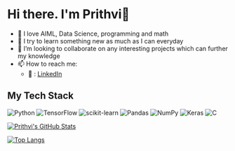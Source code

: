 # Hi there. I'm Prithvi👋


- 🔭 I love AIML, Data Science, programming and math
- 🌱 I try to learn something new as much as I can everyday
- 👯 I’m looking to collaborate on any interesting projects which can further my knowledge 
- 📫 How to reach me: 
  - 🏢 : [LinkedIn](https://www.linkedin.com/in/prithvishah23/)


## My Tech Stack
![Python](https://img.shields.io/badge/python-3670A0?style=for-the-badge&logo=python&logoColor=ffdd54)
![TensorFlow](https://img.shields.io/badge/TensorFlow-%23FF6F00.svg?style=for-the-badge&logo=TensorFlow&logoColor=white)
![scikit-learn](https://img.shields.io/badge/scikit--learn-%23F7931E.svg?style=for-the-badge&logo=scikit-learn&logoColor=white)
![Pandas](https://img.shields.io/badge/pandas-%23150458.svg?style=for-the-badge&logo=pandas&logoColor=white)
![NumPy](https://img.shields.io/badge/numpy-%23013243.svg?style=for-the-badge&logo=numpy&logoColor=white)
![Keras](https://img.shields.io/badge/Keras-%23D00000.svg?style=for-the-badge&logo=Keras&logoColor=white)
![C](https://img.shields.io/badge/c-%2300599C.svg?style=for-the-badge&logo=c&logoColor=white)

<!-- The following code is to display stats -->
[![Prithvi's GitHub Stats](https://github-readme-stats.vercel.app/api?username=Prithvi2310&count_private=true&show_icons=true&theme=radical&hide_rank=false)](https://github.com/Prithvi2310/github-readme-stats)

<!-- The following code is to display the languages used -->
[![Top Langs](https://github-readme-stats.vercel.app/api/top-langs/?username=Prithvi2310)](https://github.com/Prithvi2310/github-readme-stats)
